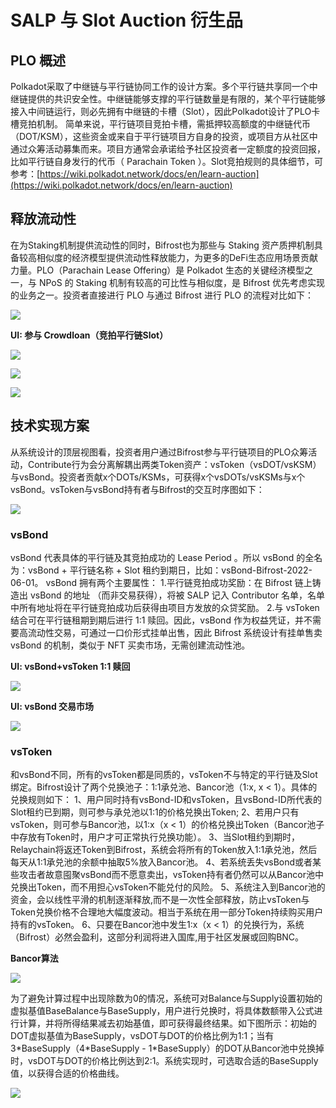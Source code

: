 # SALP 与 Slot Auction 衍生品

## PLO 概述

Polkadot采取了中继链与平行链协同工作的设计方案。多个平行链共享同一个中继链提供的共识安全性。中继链能够支撑的平行链数量是有限的，某个平行链能够接入中间链运行，则必先拥有中继链的卡槽（Slot），因此Polkadot设计了PLO卡槽竞拍机制。 简单来说，平行链项目竞拍卡槽，需抵押较高额度的中继链代币（DOT/KSM），这些资金或来自于平行链项目方自身的投资，或项目方从社区中通过众筹活动募集而来。项目方通常会承诺给予社区投资者一定额度的投资回报，比如平行链自身发行的代币（ Parachain Token ）。Slot竞拍规则的具体细节，可参考：[https://wiki.polkadot.network/docs/en/learn-auction](https://wiki.polkadot.network/docs/en/learn-auction)

## 释放流动性

在为Staking机制提供流动性的同时，Bifrost也为那些与 Staking 资产质押机制具备较高相似度的经济模型提供流动性释放能力，为更多的DeFi生态应用场景贡献力量。PLO（Parachain Lease Offering）是 Polkadot 生态的关键经济模型之一，与 NPoS 的 Staking 机制有较高的可比性与相似度，是 Bifrost 优先考虑实现的业务之一。投资者直接进行 PLO 与通过 Bifrost 进行 PLO 的流程对比如下：

![](../.gitbook/assets/PLO-111.png)

**UI: 参与 Crowdloan（竞拍平行链Slot）**

![](../.gitbook/assets/z1.png)



![](../.gitbook/assets/PLO-Original-Users.png)

![](../.gitbook/assets/PLO-users.png)

## 技术实现方案

从系统设计的顶层视图看，投资者用户通过Bifrost参与平行链项目的PLO众筹活动，Contribute行为会分离解耦出两类Token资产：vsToken（vsDOT/vsKSM）与vsBond。投资者贡献x个DOTs/KSMs，可获得x个vsDOTs/vsKSMs与x个vsBond。vsToken与vsBond持有者与Bifrost的交互时序图如下：

![](../.gitbook/assets/SALP-Users.png)

### vsBond

vsBond 代表具体的平行链及其竞拍成功的 Lease Period 。所以 vsBond 的全名为：vsBond + 平行链名称 + Slot 租约到期日，比如：vsBond-Bifrost-2022-06-01。 vsBond 拥有两个主要属性： 1.平行链竞拍成功奖励：在 Bifrost 链上铸造出 vsBond 的地址 （而非交易获得），将被 SALP 记入 Contributor 名单，名单中所有地址将在平行链竞拍成功后获得由项目方发放的众贷奖励。 2.与 vsToken 结合可在平行链租期到期后进行 1:1 赎回。因此，vsBond 作为权益凭证，并不需要高流动性交易，可通过一口价形式挂单出售，因此 Bifrost 系统设计有挂单售卖vsBond 的机制，类似于 NFT 买卖市场，无需创建流动性池。

**UI: vsBond+vsToken 1:1 赎回**

![](../.gitbook/assets/z2.png)

**UI: vsBond 交易市场**

![](../.gitbook/assets/z3.png)

### vs**Token**

和vsBond不同，所有的vsToken都是同质的，vsToken不与特定的平行链及Slot绑定。Bifrost设计了两个兑换池子：1:1承兑池、Bancor池（1:x, x < 1）。具体的兑换规则如下： 1、用户同时持有vsBond-ID和vsToken，且vsBond-ID所代表的Slot租约已到期，则可参与承兑池以1:1的价格兑换出Token; 2、若用户只有vsToken，则可参与Bancor池，以1:x（x < 1）的价格兑换出Token（Bancor池子中存放有Token时，用户才可正常执行兑换功能）。 3、当Slot租约到期时，Relaychain将返还Token到Bifrost，系统会将所有的Token放入1:1承兑池，然后每天从1:1承兑池的余额中抽取5%放入Bancor池。 4、若系统丢失vsBond或者某些攻击者故意囤聚vsBond而不愿意卖出，vsToken持有者仍然可以从Bancor池中兑换出Token，而不用担心vsToken不能兑付的风险。 5、系统注入到Bancor池的资金，会以线性平滑的机制逐渐释放,而不是一次性全部释放，防止vsToken与Token兑换价格不合理地大幅度波动。相当于系统在用一部分Token持续购买用户持有的vsToken。 6、只要在Bancor池中发生1:x（x < 1）的兑换行为，系统（Bifrost）必然会盈利，这部分利润将进入国库,用于社区发展或回购BNC。

**Bancor算法**

![](<../.gitbook/assets/bancor (1).png>)

为了避免计算过程中出现除数为0的情况，系统可对Balance与Supply设置初始的虚拟基值BaseBalance与BaseSupply，用户进行兑换时，将具体数额带入公式进行计算，并将所得结果减去初始基值，即可获得最终结果。如下图所示：初始的DOT虚拟基值为BaseSupply，vsDOT与DOT的价格比例为1:1；当有3\*BaseSupply（4\*BaseSupply - 1\*BaseSupply）的DOT从Bancor池中兑换掉时，vsDOT与DOT的价格比例达到2:1。系统实现时，可选取合适的BaseSupply值，以获得合适的价格曲线。

![](<../.gitbook/assets/bancor curve.png>)
